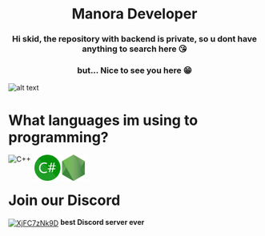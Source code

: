 <h1 align="center">Manora Developer</h1>
<h3 align="center">Hi skid, the repository with backend is private, so u dont have anything to search here 😘</h3>
<h3 align="center">but... Nice to see you here 😁</h3>


![alt text](https://cdn.discordapp.com/attachments/760877606584320032/823590367416811571/1920manora.png)

# What languages im using to programming?
<img align="left" alt="C++" width="52px" src="https://raw.githubusercontent.com/isocpp/logos/master/cpp_logo.png"/>
<img align="left" alt="C#" width="52px" src="https://raw.githubusercontent.com/github/explore/80688e429a7d4ef2fca1e82350fe8e3517d3494d/topics/csharp/csharp.png"/>
<img align="left" alt="Node.js" width="52px" src="https://raw.githubusercontent.com/github/explore/80688e429a7d4ef2fca1e82350fe8e3517d3494d/topics/nodejs/nodejs.png"/>
<br />
<br />



# Join our Discord
<a href="https://discord.gg/XjFC7zNk9D" target="blank"><img align="center" src="https://static.wikia.nocookie.net/polskapersopedia/images/3/32/Discord_logo_okr%C4%85g%C5%82e.png/revision/latest?cb=20200101201518&path-prefix=pl" alt="XjFC7zNk9D" height="128" width="128" /></a>      **best Discord server ever**
